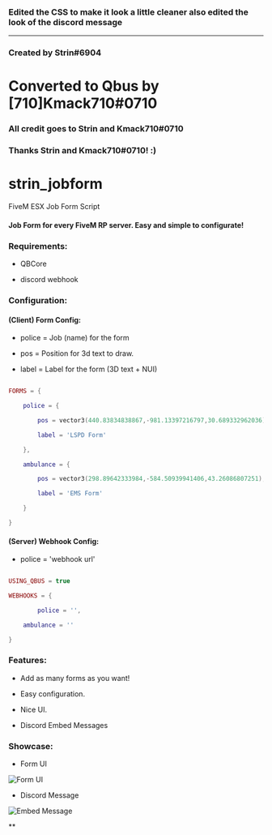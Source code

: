 ### Edited the CSS to make it look a little cleaner also edited the look of the discord message ###

----------------------------------------------------------------

### Created by Strin#6904 ###

# Converted to Qbus by [710]Kmack710#0710 #

### All credit goes to Strin and Kmack710#0710 ###

### Thanks Strin and Kmack710#0710! :) ###





# strin_jobform

FiveM ESX Job Form Script





#### Job Form for every FiveM RP server. Easy and simple to configurate!



### Requirements:



- QBCore 

- discord webhook



### Configuration:



#### (Client) Form Config:



- police = Job (name) for the form

- pos = Position for 3d text to draw.

- label = Label for the form (3D text + NUI)

```lua

FORMS = {

    police = {

        pos = vector3(440.83834838867,-981.13397216797,30.689332962036),

        label = 'LSPD Form'

    },

    ambulance = {

        pos = vector3(298.89642333984,-584.50939941406,43.26086807251),

        label = 'EMS Form'

    }

}

```



#### (Server) Webhook Config:



- police = 'webhook url'


```lua

USING_QBUS = true

WEBHOOKS = {

    	police = '',

	ambulance = ''

}

```



### Features:

- Add as many forms as you want!

- Easy configuration.

- Nice UI.

- Discord Embed Messages



### Showcase: 

- Form UI



![Form UI](https://i.imgur.com/Fk6bZj7.png)



- Discord Message



![Embed Message](https://i.imgur.com/hTvxbZI.png)





**
